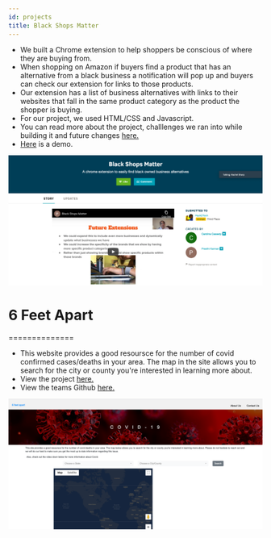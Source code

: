 ```yaml
---
id: projects
title: Black Shops Matter
---
```


- We built a Chrome extension to help shoppers be conscious of where they are buying from.
- When shopping on Amazon if buyers find a product that has an alternative from a black business a notification will pop up and buyers can check our extension for links to those products.
- Our extension has a list of business alternatives with links to their websites that fall in the same product category as the product the shopper is buying.
- For our project, we used HTML/CSS and Javascript.
- You can read more about the project, challlenges we ran into while building it and future changes [here.](https://docs.google.com/presentation/d/1SsXq68EMiDunt8VGsOBnhI-uVWWspX28yRIxlouO5MI/edit#slide=id.g8dba9aa359_1_393)
- [Here](https://youtu.be/RQSi5_Lzzu8) is a demo.

![BlackShopsMatter picture](./assets/BlackShopsMatter.png)



# 6 Feet Apart
==============

- This website provides a good resoursce for the number of covid confirmed cases/deaths in your area. The map in the site allows you to search for the city or county you're interested in learning more about.
- View the project [here.](https://summer20-sps-16.uc.r.appspot.com/)
- View the teams Github [here.](https://github.com/Team-16-SPS-SM20/sps-group-project-team16)

![6FeetApart picture](./assets/6FeetApart.png)

